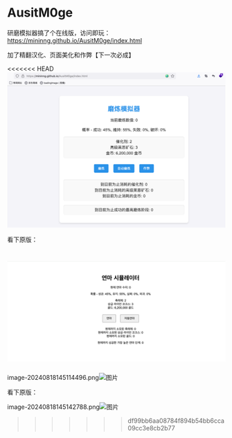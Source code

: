# AusitM0ge

研磨模拟器搞了个在线版，访问即玩：https://mininng.github.io/AusitM0ge/index.html

加了精翻汉化、页面美化和作弊【下一次必成】

<<<<<<< HEAD
![image-20240818145114496](./README.assets/image-20240818145114496.png)

看下原版：

![image-20240818145142788](./README.assets/image-20240818145142788.png)
=======
image-20240818145114496.png<img width="1083" alt="图片" src="https://github.com/user-attachments/assets/9b8614ce-bf07-42d8-ae19-94fabfd0fe97">


看下原版：

image-20240818145142788.png<img width="1178" alt="图片" src="https://github.com/user-attachments/assets/dac39c6c-2794-42bd-b51d-60f5a570ef70">
>>>>>>> df99bb6aa08784f894b54bb6cca09cc3e8cb2b77
